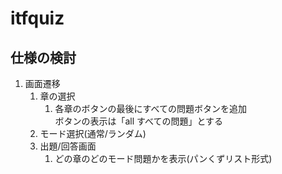 # itfquiz

## 仕様の検討
1. 画面遷移
    1. 章の選択
          1. 各章のボタンの最後にすべての問題ボタンを追加  
          ボタンの表示は「all すべての問題」とする
    2. モード選択(通常/ランダム)
    3. 出題/回答画面
        1. どの章のどのモード問題かを表示(パンくずリスト形式)